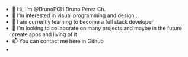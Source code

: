 - 👋 Hi, I’m @BrunoPCH Bruno Pérez Ch.
- 👀 I’m interested in visual programming and design...
- 🌱 I am currently learning to become a full stack developer
- 💞️ I’m looking to collaborate on many projects and maybe in the future create apps and living of it
- 📫 You can contact me here in Github
- 

<!---
BrunoPCH/BrunoPCH is a ✨ special ✨ repository because its `README.md` (this file) appears on your GitHub profile.
You can click the Preview link to take a look at your changes.
--->
